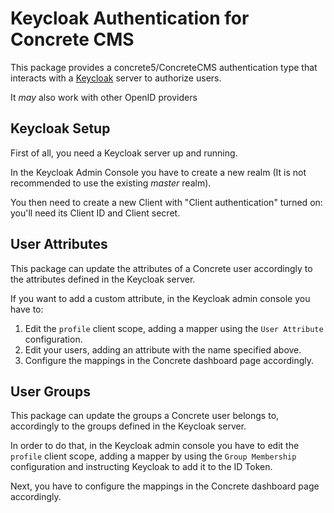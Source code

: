 # Keycloak Authentication for Concrete CMS

This package provides a concrete5/ConcreteCMS authentication type that interacts with a [Keycloak](https://www.keycloak.org/) server to authorize users.

It *may* also work with other OpenID providers


## Keycloak Setup

First of all, you need a Keycloak server up and running.

In the Keycloak Admin Console you have to create a new realm (It is not recommended to use the existing *master* realm).

You then need to create a new Client with "Client authentication" turned on: you'll need its Client ID and Client secret.


## User Attributes

This package can update the attributes of a Concrete user accordingly to the attributes defined in the Keycloak server.

If you want to add a custom attribute, in the Keycloak admin console you have to:

1. Edit the `profile` client scope, adding a mapper using the `User Attribute` configuration.
2. Edit your users, adding an attribute with the name specified above.
3. Configure the mappings in the Concrete dashboard page accordingly.


## User Groups

This package can update the groups a Concrete user belongs to, accordingly to the groups defined in the Keycloak server.

In order to do that, in the Keycloak admin console you have to edit the `profile` client scope, adding a mapper by using the `Group Membership` configuration and instructing Keycloak to add it to the ID Token.

Next, you have to configure the mappings in the Concrete dashboard page accordingly.


